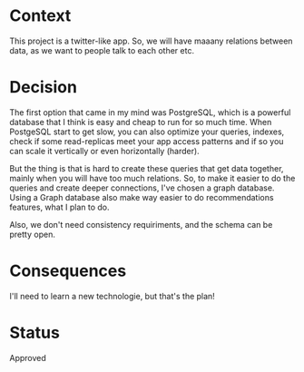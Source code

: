 # Context
This project is a twitter-like app. So, we will have maaany relations between data, as we want to people talk to each other etc.

# Decision

The first option that came in my mind was PostgreSQL, which is a powerful database that I think is easy and cheap to run for so much time. When PostgeSQL start to get slow, you can also optimize your queries, indexes, check if some read-replicas meet your app access patterns and if so you can scale it vertically or even horizontally (harder).

But the thing is that is hard to create these queries that get data together, mainly when you will have too much relations. So, to make it easier to do the queries and create deeper connections, I've chosen a graph database. Using a Graph database also make way easier to do recommendations features, what I plan to do.

Also, we don't need consistency requiriments, and the schema can be pretty open.

# Consequences
I'll need to learn a new technologie, but that's the plan! 

# Status
Approved